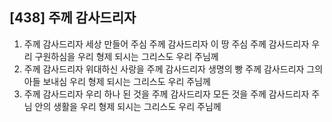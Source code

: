 ## [438] 주께 감사드리자

1) 주께 감사드리자 세상 만들어 주심 주께 감사드리자 이 땅 주심 주께 감사드리자 우리 구원하심을 우리 형제 되시는 그리스도 우리 주님께
2) 주께 감사드리자 위대하신 사랑을 주께 감사드리자 생명의 빵 주께 감사드리자 그의 아들 보내심 우리 형제 되시는 그리스도 우리 주님께
3) 주께 감사드리자 우리 하나 된 것을 주께 감사드리자 모든 것을 주께 감사드리자 주님 안의 생활을 우리 형제 되시는 그리스도 우리 주님께
